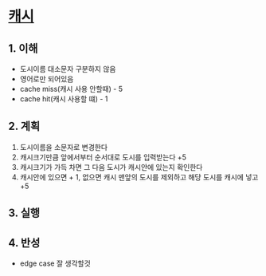 # [캐시](https://programmers.co.kr/learn/courses/30/lessons/17680)

## 1. 이해

- 도시이름 대소문자 구분하지 않음
- 영어로만 되어있음
- cache miss(캐시 사용 안할때) - 5
- cache hit(캐시 사용할 떄) - 1

## 2. 계획

1. 도시이름을 소문자로 변경한다
2. 캐시크기만큼 앞에서부터 순서대로 도시를 입력받는다 +5
3. 캐시크기가 가득 차면 그 다음 도시가 캐시안에 있는지 확인한다
4. 캐시안에 있으면 + 1, 없으면 캐시 맨앞의 도시를 제외하고 해당 도시를 캐시에 넣고 +5

## 3. 실행

## 4. 반성

- edge case 잘 생각할것
